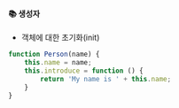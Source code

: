 #### :books: 생성자

* 객체에 대한 초기화(init)

```js
function Person(name) {
    this.name = name;
    this.introduce = function () {
        return 'My name is ' + this.name;
    }
}
```
